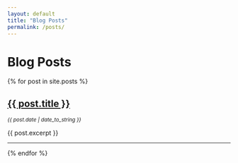 ```yaml
---
layout: default
title: "Blog Posts"
permalink: /posts/
---
```



<h1>Blog Posts</h1>

{% for post in site.posts %}
  <div class="post">
    <h2><a href="{{ post.url | relative_url }}">{{ post.title }}</a></h2>
    <p><small><i>{{ post.date | date_to_string }}</i></small></p>
    <p>{{ post.excerpt }}</p>
  </div>
  <hr>
{% endfor %}
